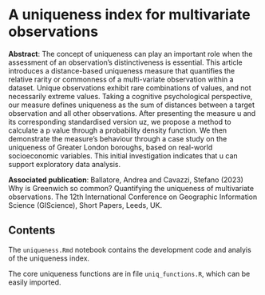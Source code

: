 # A uniqueness index for multivariate observations

**Abstract**: The concept of uniqueness can play an important role when the assessment of an observation’s distinctiveness is essential. This article introduces a distance-based uniqueness measure that quantifies the relative rarity or commonness of a multi-variate observation within a dataset. Unique observations exhibit rare combinations of values, and not necessarily extreme values. Taking a cognitive psychological perspective, our measure defines uniqueness as the sum of distances between a target observation and all other observations. After presenting the measure u and its corresponding standardised version uz, we propose a method to calculate a p value through a probability density function. We then demonstrate the measure’s behaviour through a case study on the uniqueness of Greater London boroughs, based on real-world socioeconomic variables. This initial investigation indicates that u can support exploratory data analysis.

**Associated publication**: Ballatore, Andrea and Cavazzi, Stefano (2023) Why is Greenwich so common? Quantifying the uniqueness of multivariate observations. The 12th International Conference on Geographic Information Science (GIScience), Short Papers, Leeds, UK.

## Contents

The `uniqueness.Rmd` notebook contains the development code and analyis of the uniqueness index.

The core uniqueness functions are in file `uniq_functions.R`, which can be easily imported.